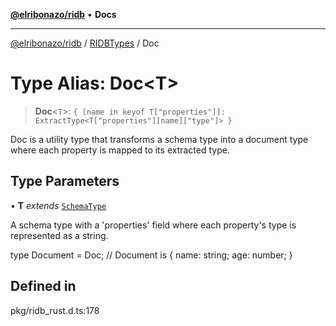 [**@elribonazo/ridb**](../../../README.md) • **Docs**

***

[@elribonazo/ridb](../../../README.md) / [RIDBTypes](../README.md) / Doc

# Type Alias: Doc\<T\>

> **Doc**\<`T`\>: `{ [name in keyof T["properties"]]: ExtractType<T["properties"][name]["type"]> }`

Doc is a utility type that transforms a schema type into a document type where each property is mapped to its extracted type.

## Type Parameters

• **T** *extends* [`SchemaType`](SchemaType.md)

A schema type with a 'properties' field where each property's type is represented as a string.

type Document = Doc<Schema>; // Document is { name: string; age: number; }

## Defined in

pkg/ridb\_rust.d.ts:178
